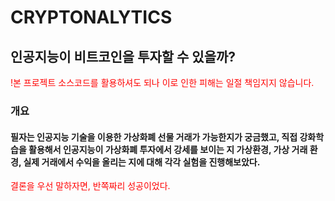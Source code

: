 # CRYPTONALYTICS
## 인공지능이 비트코인을 투자할 수 있을까?<br>
<span style="color:red">!본 프로젝트 소스코드를 활용하셔도 되나 이로 인한 피해는 일절 책임지지 않습니다.</span>
<br>
### 개요
#### 필자는 인공지능 기술을 이용한 가상화폐 선물 거래가 가능한지가 궁금했고, 직접 강화학습을 활용해서 인공지능이 가상화폐 투자에서 강세를 보이는 지 가상환경, 가상 거래 환경, 실제 거래에서 수익을 올리는 지에 대해 각각 실험을 진행해보았다.<br>
<span style="color:red"> 결론을 우선 말하자면, 반쪽짜리 성공이었다.</span>
